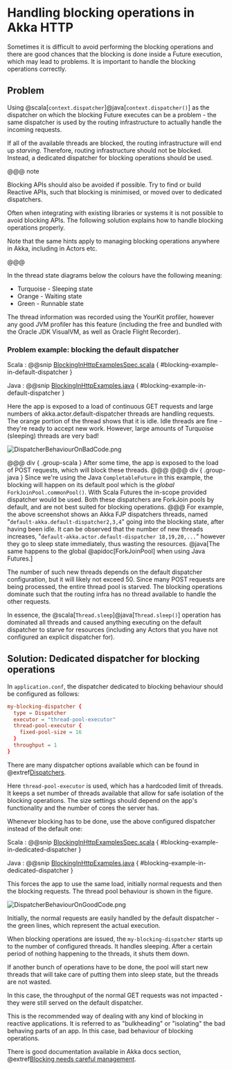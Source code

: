 # Handling blocking operations in Akka HTTP

Sometimes it is difficult to avoid performing the blocking operations and there
are good chances that the blocking is done inside a Future execution, which may
lead to problems. It is important to handle the blocking operations correctly.

## Problem

Using @scala[`context.dispatcher`]@java[`context.dispatcher()`] as the dispatcher on which the blocking Future
executes can be a problem - the same dispatcher is used by the routing
infrastructure to actually handle the incoming requests. 

If all of the available threads are blocked, the routing infrastructure will end up *starving*. 
Therefore, routing infrastructure should not be blocked. Instead, a dedicated dispatcher
for blocking operations should be used.

@@@ note

Blocking APIs should also be avoided if possible. Try to find or build Reactive APIs,
such that blocking is minimised, or moved over to dedicated dispatchers.

Often when integrating with existing libraries or systems it is not possible to
avoid blocking APIs. The following solution explains how to handle blocking
operations properly.

Note that the same hints apply to managing blocking operations anywhere in Akka,
including in Actors etc.

@@@

In the thread state diagrams below the colours have the following meaning:

 * Turquoise - Sleeping state
 * Orange - Waiting state
 * Green - Runnable state

The thread information was recorded using the YourKit profiler, however any good JVM profiler 
has this feature (including the free and bundled with the Oracle JDK VisualVM, as well as Oracle Flight Recorder). 

### Problem example: blocking the default dispatcher

Scala
:   @@snip [BlockingInHttpExamplesSpec.scala]($test$/scala/docs/http/scaladsl/server/BlockingInHttpExamplesSpec.scala) { #blocking-example-in-default-dispatcher }

Java
:   @@snip [BlockingInHttpExamples.java]($test$/java/docs/http/javadsl/server/BlockingInHttpExamples.java) { #blocking-example-in-default-dispatcher }

Here the app is exposed to a load of continuous GET requests and large numbers
of akka.actor.default-dispatcher threads are handling requests. The orange
portion of the thread shows that it is idle. Idle threads are fine -
they're ready to accept new work. However, large amounts of Turquoise (sleeping) threads are very bad!

![DispatcherBehaviourOnBadCode.png](DispatcherBehaviourOnBadCode.png)

@@@ div { .group-scala }
After some time, the app is exposed to the load of POST requests,
which will block these threads.
@@@
@@@ div { .group-java }
Since we're using the Java `CompletableFuture` in this example, the blocking will happen on its
default pool which is the _global_ `ForkJoinPool.commonPool()`. With Scala Futures the in-scope 
provided dispatcher would be used. Both these dispatchers are ForkJoin pools by default, and are 
not best suited for blocking operations.
@@@
For example, the above screenshot shows an Akka FJP dispatchers threads,
named "`default-akka.default-dispatcher2,3,4`" going into the blocking state, after having been idle. 
It can be observed that the number of new threads increases, "`default-akka.actor.default-dispatcher 18,19,20,...`" 
however they go to sleep state immediately, thus wasting the resources.
@java[The same happens to the global @apidoc[ForkJoinPool] when using Java Futures.]

The number of such new threads depends on the default dispatcher configuration,
but it will likely not exceed 50. Since many POST requests are being processed, the entire
thread pool is starved. The blocking operations dominate such that the routing
infra has no thread available to handle the other requests.

In essence, the @scala[`Thread.sleep`]@java[`Thread.sleep()`] operation has dominated all threads and caused anything 
executing on the default dispatcher to starve for resources (including any Actors
that you have not configured an explicit dispatcher for).

## Solution: Dedicated dispatcher for blocking operations

In `application.conf`, the dispatcher dedicated to blocking behaviour should
be configured as follows:

```conf
my-blocking-dispatcher {
  type = Dispatcher
  executor = "thread-pool-executor"
  thread-pool-executor {
    fixed-pool-size = 16
  }
  throughput = 1
}
```

There are many dispatcher options available which can be found in @extref[Dispatchers](akka-docs:dispatchers.html).

Here `thread-pool-executor` is used, which has a hardcoded limit of threads. It keeps a set number of threads
available that allow for safe isolation of the blocking operations. The size settings should depend on the app's
functionality and the number of cores the server has.

Whenever blocking has to be done, use the above configured dispatcher
instead of the default one:

Scala
:   @@snip [BlockingInHttpExamplesSpec.scala]($test$/scala/docs/http/scaladsl/server/BlockingInHttpExamplesSpec.scala) { #blocking-example-in-dedicated-dispatcher }

Java
:   @@snip [BlockingInHttpExamples.java]($test$/java/docs/http/javadsl/server/BlockingInHttpExamples.java) { #blocking-example-in-dedicated-dispatcher }

This forces the app to use the same load, initially normal requests and then
the blocking requests. The thread pool behaviour is shown in the figure.

![DispatcherBehaviourOnGoodCode.png](DispatcherBehaviourOnGoodCode.png)

Initially, the normal requests are easily handled by the default dispatcher - the
green lines, which represent the actual execution.

When blocking operations are issued, the `my-blocking-dispatcher`
starts up to the number of configured threads. It handles sleeping. After
a certain period of nothing happening to the threads, it shuts them down.

If another bunch of operations have to be done, the pool will start new
threads that will take care of putting them into sleep state, but the
threads are not wasted.

In this case, the throughput of the normal GET requests was not impacted -
they were still served on the default dispatcher.

This is the recommended way of dealing with any kind of blocking in reactive
applications. It is referred to as "bulkheading" or "isolating" the bad behaving
parts of an app. In this case, bad behaviour of blocking operations.

There is good documentation available in Akka docs section,
@extref[Blocking needs careful management](akka-docs:dispatchers.html#blocking-needs-careful-management).
